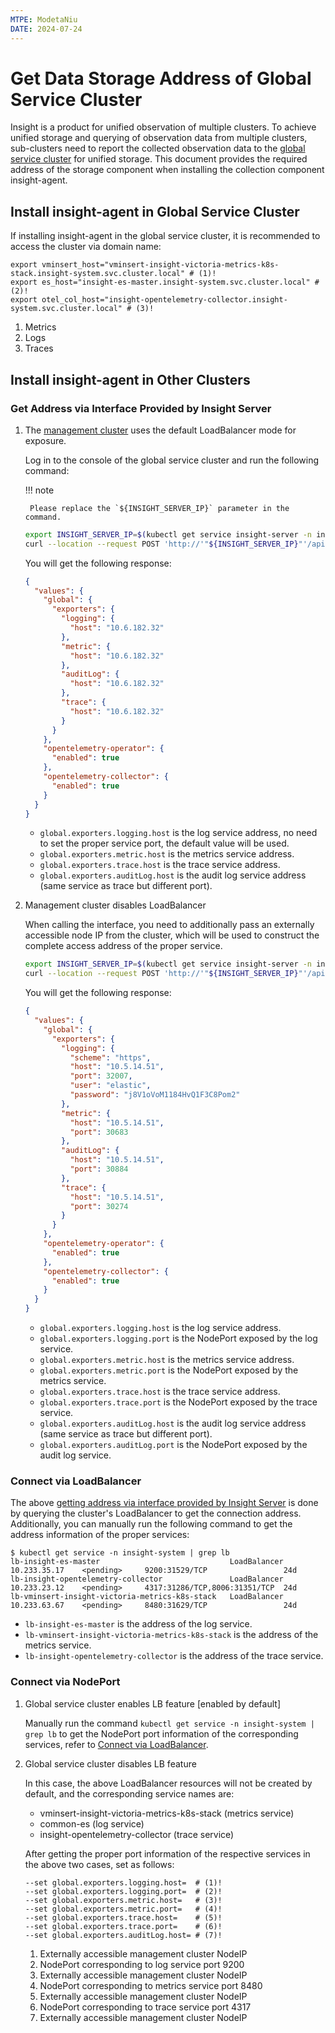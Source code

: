 ```yaml
---
MTPE: ModetaNiu
DATE: 2024-07-24
---
```


# Get Data Storage Address of Global Service Cluster

Insight is a product for unified observation of multiple clusters. To achieve unified storage and
querying of observation data from multiple clusters, sub-clusters need to report the collected observation data to the
[global service cluster](../../../kpanda/user-guide/clusters/cluster-role.md#global-service-cluster)
for unified storage. This document provides the required address of the storage component when
installing the collection component insight-agent.

## Install insight-agent in Global Service Cluster

If installing insight-agent in the global service cluster, it is recommended to access the cluster via domain name:

```shell
export vminsert_host="vminsert-insight-victoria-metrics-k8s-stack.insight-system.svc.cluster.local" # (1)!
export es_host="insight-es-master.insight-system.svc.cluster.local" # (2)!
export otel_col_host="insight-opentelemetry-collector.insight-system.svc.cluster.local" # (3)!
```

1. Metrics
2. Logs
3. Traces

## Install insight-agent in Other Clusters

### Get Address via Interface Provided by Insight Server

1. The [management cluster](../../../kpanda/user-guide/clusters/cluster-role.md#management-clusters)
   uses the default LoadBalancer mode for exposure.

    Log in to the console of the global service cluster and run the following command:

    !!! note

        Please replace the `${INSIGHT_SERVER_IP}` parameter in the command.

    ```bash
    export INSIGHT_SERVER_IP=$(kubectl get service insight-server -n insight-system --output=jsonpath={.spec.clusterIP})
    curl --location --request POST 'http://'"${INSIGHT_SERVER_IP}"'/apis/insight.io/v1alpha1/agentinstallparam'
    ```

    You will get the following response:

    ```json
    {
      "values": {
        "global": {
          "exporters": {
            "logging": {
              "host": "10.6.182.32"
            },
            "metric": {
              "host": "10.6.182.32"
            },
            "auditLog": {
              "host": "10.6.182.32"
            },
            "trace": {
              "host": "10.6.182.32"
            }
          }
        },
        "opentelemetry-operator": {
          "enabled": true
        },
        "opentelemetry-collector": {
          "enabled": true
        }
      }
    }
    ```

    - `global.exporters.logging.host` is the log service address, no need to set the proper service port,
      the default value will be used.
    - `global.exporters.metric.host` is the metrics service address.
    - `global.exporters.trace.host` is the trace service address.
    - `global.exporters.auditLog.host` is the audit log service address (same service as trace but different port).

1. Management cluster disables LoadBalancer

    When calling the interface, you need to additionally pass an externally accessible node IP from the cluster,
    which will be used to construct the complete access address of the proper service.

    ```bash
    export INSIGHT_SERVER_IP=$(kubectl get service insight-server -n insight-system --output=jsonpath={.spec.clusterIP})
    curl --location --request POST 'http://'"${INSIGHT_SERVER_IP}"'/apis/insight.io/v1alpha1/agentinstallparam' --data '{"extra": {"EXPORTER_EXTERNAL_IP": "10.5.14.51"}}'
    ```

    You will get the following response:

    ```json
    {
      "values": {
        "global": {
          "exporters": {
            "logging": {
              "scheme": "https",
              "host": "10.5.14.51",
              "port": 32007,
              "user": "elastic",
              "password": "j8V1oVoM1184HvQ1F3C8Pom2"
            },
            "metric": {
              "host": "10.5.14.51",
              "port": 30683
            },
            "auditLog": {
              "host": "10.5.14.51",
              "port": 30884
            },
            "trace": {
              "host": "10.5.14.51",
              "port": 30274
            }
          }
        },
        "opentelemetry-operator": {
          "enabled": true
        },
        "opentelemetry-collector": {
          "enabled": true
        }
      }
    }
    ```

    - `global.exporters.logging.host` is the log service address.
    - `global.exporters.logging.port` is the NodePort exposed by the log service.
    - `global.exporters.metric.host` is the metrics service address.
    - `global.exporters.metric.port` is the NodePort exposed by the metrics service.
    - `global.exporters.trace.host` is the trace service address.
    - `global.exporters.trace.port` is the NodePort exposed by the trace service.
    - `global.exporters.auditLog.host` is the audit log service address (same service as trace but different port).
    - `global.exporters.auditLog.port` is the NodePort exposed by the audit log service.

### Connect via LoadBalancer

The above [getting address via interface provided by Insight Server](#get-address-via-interface-provided-by-insight-server) is done by
querying the cluster's LoadBalancer to get the connection address.
Additionally, you can manually run the following command to get the address information of the proper services:

```shell
$ kubectl get service -n insight-system | grep lb
lb-insight-es-master                             LoadBalancer   10.233.35.17    <pending>     9200:31529/TCP                 24d
lb-insight-opentelemetry-collector               LoadBalancer   10.233.23.12    <pending>     4317:31286/TCP,8006:31351/TCP  24d
lb-vminsert-insight-victoria-metrics-k8s-stack   LoadBalancer   10.233.63.67    <pending>     8480:31629/TCP                 24d
```

- `lb-insight-es-master` is the address of the log service.
- `lb-vminsert-insight-victoria-metrics-k8s-stack` is the address of the metrics service.
- `lb-insight-opentelemetry-collector` is the address of the trace service.

### Connect via NodePort

1. Global service cluster enables LB feature [enabled by default]

    Manually run the command `kubectl get service -n insight-system | grep lb` to
    get the NodePort port information of the corresponding services,
    refer to [Connect via LoadBalancer](#connect-via-loadbalancer).
    
1. Global service cluster disables LB feature

    In this case, the above LoadBalancer resources will not be created by default, and the corresponding service names are:

    - vminsert-insight-victoria-metrics-k8s-stack (metrics service)
    - common-es (log service)
    - insight-opentelemetry-collector (trace service)

    After getting the proper port information of the respective services in the above two cases, set as follows:

    ```shell
    --set global.exporters.logging.host=  # (1)!
    --set global.exporters.logging.port=  # (2)!
    --set global.exporters.metric.host=   # (3)!
    --set global.exporters.metric.port=   # (4)!
    --set global.exporters.trace.host=    # (5)!
    --set global.exporters.trace.port=    # (6)!
    --set global.exporters.auditLog.host= # (7)!
    ```

    1. Externally accessible management cluster NodeIP
    2. NodePort corresponding to log service port 9200
    3. Externally accessible management cluster NodeIP
    4. NodePort corresponding to metrics service port 8480
    5. Externally accessible management cluster NodeIP
    6. NodePort corresponding to trace service port 4317
    7. Externally accessible management cluster NodeIP
